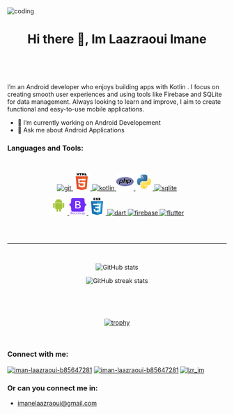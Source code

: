 <img alt="coding"  src="https://user-images.githubusercontent.com/90236635/232446433-d5540fa2-fe28-4bb8-b929-cdb51fe61336.gif" align="center">

<div>
 <h1 align="center">Hi there 👋, Im Laazraoui Imane</h1>
</div>

<div>
 <br>
 <br>

<br>

<div>
 <p align="left">
 I’m an Android developer who enjoys building apps with Kotlin . 
I focus on creating smooth user experiences and using tools like Firebase and SQLite for data management. Always looking to learn and improve, I aim to create functional and easy-to-use mobile applications.
</p>
<ul>
 <li>🔭 I’m currently working on Android Developement</li>
 <li>💬 Ask me about Android Applications</li>
</ul>
</div>
<div>
<h3 align="left">Languages and Tools:</h3>
 <br>
<p align="center">  <a href="https://git-scm.com/" target="_blank" rel="noreferrer"> <img src="https://www.vectorlogo.zone/logos/git-scm/git-scm-icon.svg" alt="git" width="40" height="40"/> </a> <a href="https://www.w3.org/html/" target="_blank" rel="noreferrer"> <img src="https://raw.githubusercontent.com/devicons/devicon/master/icons/html5/html5-original-wordmark.svg" alt="html5" width="40" height="40"/> </a> <a href="https://kotlinlang.org" target="_blank" rel="noreferrer"> <img src="https://www.vectorlogo.zone/logos/kotlinlang/kotlinlang-icon.svg" alt="kotlin" width="40" height="40"/> </a> <a href="https://www.php.net" target="_blank" rel="noreferrer"> <img src="https://raw.githubusercontent.com/devicons/devicon/master/icons/php/php-original.svg" alt="php" width="40" height="40"/> </a> <a href="https://www.python.org" target="_blank" rel="noreferrer"> <img src="https://raw.githubusercontent.com/devicons/devicon/master/icons/python/python-original.svg" alt="python" width="40" height="40"/> </a> <a href="https://www.sqlite.org/" target="_blank" rel="noreferrer"> <img src="https://www.vectorlogo.zone/logos/sqlite/sqlite-icon.svg" alt="sqlite" width="40" height="40"/> </a> </p>
<p align="center">
 <a href="https://developer.android.com" target="_blank" rel="noreferrer"> <img src="https://raw.githubusercontent.com/devicons/devicon/master/icons/android/android-original-wordmark.svg" alt="android" width="40" height="40"/> </a> <a href="https://getbootstrap.com" target="_blank" rel="noreferrer"> <img src="https://raw.githubusercontent.com/devicons/devicon/master/icons/bootstrap/bootstrap-plain-wordmark.svg" alt="bootstrap" width="40" height="40"/> </a> <a href="https://www.w3schools.com/css/" target="_blank" rel="noreferrer"> <img src="https://raw.githubusercontent.com/devicons/devicon/master/icons/css3/css3-original-wordmark.svg" alt="css3" width="40" height="40"/> </a> <a href="https://dart.dev" target="_blank" rel="noreferrer"> <img src="https://www.vectorlogo.zone/logos/dartlang/dartlang-icon.svg" alt="dart" width="40" height="40"/> </a> <a href="https://firebase.google.com/" target="_blank" rel="noreferrer"> <img src="https://www.vectorlogo.zone/logos/firebase/firebase-icon.svg" alt="firebase" width="40" height="40"/> </a> <a href="https://flutter.dev" target="_blank" rel="noreferrer"> <img src="https://www.vectorlogo.zone/logos/flutterio/flutterio-icon.svg" alt="flutter" width="40" height="40"/> </a>
</p>
</div>
</div>

<br>
<br>
<hr>
<br>
<div>

<div align="center">

![GitHub stats](https://github-readme-stats.vercel.app/api?username=Iman-lzr&show_icons=true&count_private=true)  

![GitHub streak stats](https://streak-stats.demolab.com/?user=Iman-lzr)</div>
</div>

<br>
<br>
<br>
<div align="center">
 
[![trophy](https://github-profile-trophy.vercel.app/?username=Iman-lzr)](https://github.com/ryo-ma/github-profile-trophy)

</div>



<div>


<br>

<div align="left">

<h3 align="left">Connect with me:</h3>
 <p align="left">
<a href="https://linkedin.com/in/iman-laazraoui-b85647281" target="blank"><img align="center" src="https://raw.githubusercontent.com/rahuldkjain/github-profile-readme-generator/master/src/images/icons/Social/linked-in-alt.svg" alt="iman-laazraoui-b85647281" height="30" width="40" /></a>
<a href="https://github.com/Iman-lzr" target="blank"><img align="center" src="https://raw.githubusercontent.com/rahuldkjain/github-profile-readme-generator/master/src/images/icons/Social/github.svg" alt="iman-laazraoui-b85647281" height="30" width="40" /></a>
<a href="https://instagram.com/lzr_im" target="blank"><img align="center" src="https://raw.githubusercontent.com/rahuldkjain/github-profile-readme-generator/master/src/images/icons/Social/instagram.svg" alt="lzr_im" height="30" width="40" /></a>
</p>

<h3 align="left">Or can you connect me in:</h3>
 <p align="left">

  <ul>
   <li><a href="mailto:imanelaazraoui@gmail.com">imanelaazraoui@gmail.com</a></li>
  </ul>
 </p>
</div>

 
</div>
 
</div>
